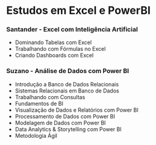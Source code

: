 # Estudos em Excel e PowerBI


### Santander - Excel com Inteligência Artificial
- Dominando Tabelas com Excel
- Trabalhando com Fórmulas no Excel
- Criando Dashboards com Excel

### Suzano - Análise de Dados com Power BI
- Introdução a Banco de Dados Relacionais
- Sistemas Relacionais em Banco de Dados
- Trabalhando com Consultas
- Fundamentos de BI
- Visualização de Dados e Relatórios com Power BI
- Processamento de Dados com Power BI
- Modelagem de Dados com Power BI
- Data Analytics & Storytelling com Power BI
- Metodologia Ágil
